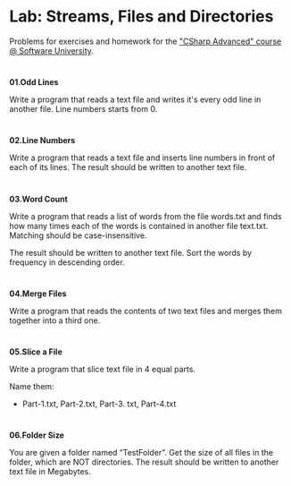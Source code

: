 ﻿# Lab: Streams, Files and Directories
Problems for exercises and homework for the  [&quot;CSharp Advanced&quot; course @ Software University](https://softuni.bg/courses/csharp-advanced).
#
**01.Odd Lines**

Write a program that reads a text file and writes it's every odd line in another file. Line numbers starts from 0. 

#
**02.Line Numbers**

Write a program that reads a text file and inserts line numbers in front of each of its lines. The result should be written to another text file. 
#
**03.Word Count**

Write a program that reads a list of words from the file words.txt and finds how many times each of the words is contained in another file text.txt. Matching should be case-insensitive.

The result should be written to another text file. Sort the words by frequency in descending order. 
#
**04.Merge Files**

Write a program that reads the contents of two text files and merges them together into a third one.
#
**05.Slice a File**

Write a program that slice text file in 4 equal parts. 

Name them:

- Part-1.txt, Part-2.txt, Part-3. txt, Part-4.txt
#
**06.Folder Size**

You are given a folder named “TestFolder”. Get the size of all files in the folder, which are NOT directories. The result should be written to another text file in Megabytes.





